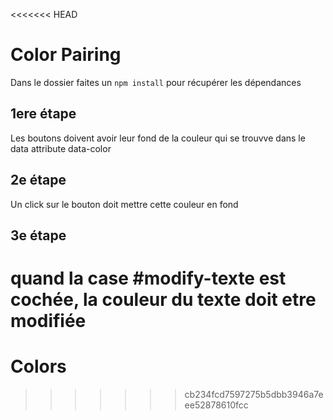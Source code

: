 <<<<<<< HEAD
# Color Pairing

Dans le dossier faites un `npm install` pour récupérer les dépendances

## 1ere étape 
Les boutons doivent avoir leur fond de la couleur qui se trouvve dans le
data attribute data-color

## 2e étape 
Un click sur le bouton doit mettre cette couleur en fond

## 3e étape
quand la case #modify-texte est cochée, la couleur du texte
 doit etre modifiée
=======
# Colors
>>>>>>> cb234fcd7597275b5dbb3946a7eee52878610fcc
